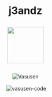 <h1 align="center">
  <b>j3andz</b>
  
  <p><a href="https://t.me/Code148"> <img src="https://img.shields.io/badge/Telegram-blue?style=for-the-badge&logo=telegram&logoColor=white"            width="100""/></a></p>
  </a></p>
</h1>
<p align="center"> <img src="https://komarev.com/ghpvc/?username=j3andz&label=Profile%20views&color=E95420&style=flat-square" alt="Vasusen" /> </p>
<div align="center">

<p>&nbsp;<img align="center" src="https://github-readme-stats.vercel.app/api?username=j3andz&show_icons=true&theme=midnight-purple&locale=en" alt="vasusen-code" /></p>

